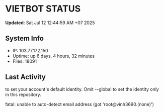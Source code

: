 # VIETBOT STATUS
**Updated**: Sat Jul 12 12:44:59 AM +07 2025

## System Info
- IP: 103.77.172.150
- Uptime: up 6 days, 4 hours, 32 minutes
- Files: 18091

## Last Activity

to set your account's default identity.
Omit --global to set the identity only in this repository.

fatal: unable to auto-detect email address (got 'root@vinh3690.(none)')
